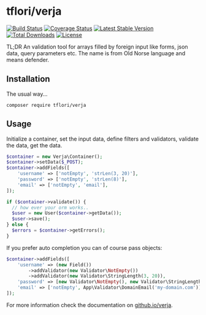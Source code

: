 # tflori/verja

[![Build Status](https://travis-ci.org/tfloir/verja.svg?branch=master)](https://travis-ci.org/tfloir/verja)
[![Coverage Status](https://coveralls.io/repos/github/tfloir/verja/badge.svg?branch=master)](https://coveralls.io/github/tfloir/verja?branch=master)
[![Latest Stable Version](https://poser.pugx.org/tfloir/verja/v/stable.svg)](https://packagist.org/packages/tfloir/verja) 
[![Total Downloads](https://poser.pugx.org/tfloir/verja/downloads.svg)](https://packagist.org/packages/tfloir/verja) 
[![License](https://poser.pugx.org/tfloir/verja/license.svg)](https://packagist.org/packages/tfloir/verja)

TL;DR An validation tool for arrays filled by foreign input like forms, json data, query parameters etc. The name is
from Old Norse language and means defender.

## Installation

The usual way...

```console
composer require tflori/verja
```

## Usage

Initialize a container, set the input data, define filters and validators, validate the data, get the data.

```php
$container = new Verja\Container();
$container->setData($_POST);
$container->addFields([
    'username' => ['notEmpty', 'strLen(3, 20)'],
    'password' => ['notEmpty', 'strLen(8)'],
    'email' => ['notEmpty', 'email'],
]);

if ($container->validate()) {
  // how ever your orm works..
  $user = new User($container->getData());
  $user->save();
} else {
  $errors = $container->getErrors();
}
```

If you prefer auto completion you can of course pass objects:

```php
$container->addFields([
    'username' => (new Field())
        ->addValidator(new Validator\NotEmpty())
        ->addValidator(new Validator\StringLength(3, 20)),
    'password' => [new Validator\NotEmpty(), new Validator\StringLength(8)],
    'email' => ['notEmpty', App\Validator\DomainEmail('my-domain.com')]
]);
```

For more information check the documentation on [github.io/verja](https://tflori.github.io/verja/). 
